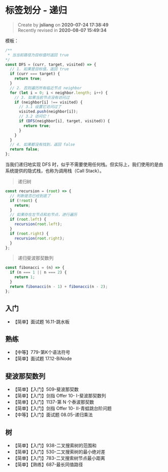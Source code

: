 标签划分 - 递归
===

> Create by **jsliang** on **2020-07-24 17:38:49**  
> Recently revised in **2020-08-07 15:49:34**

模板：

```js
/**
 * 当当前路径为目标值时返回 true
*/
const DFS = (curr, target, visited) => {
  // 1. 如果是目标值，返回 true
  if (curr === target) {
    return true;
  }
  // 2. 否则遍历所有临近节点 neighbor
  for (let i = 0; i < neighbor.length; i++) {
    // 3. 如果当前节点没有访问过
    if (neighbor[i] !== visited) {
      // 3.1 设置它访问过了
      visited.push(neighbor[i]);
      // 3.2 访问它！
      if (DFS(neighbor[i], target, visited)) {
        return true;
      }
    }
  }
  // 4. 如果都没有找到，返回 false
  return false;
};
```

当我们递归地实现 DFS 时，似乎不需要使用任何栈。但实际上，我们使用的是由系统提供的隐式栈，也称为调用栈（Call Stack）。

> 递归树

```js
const recursion = (root) => {
  // 判断是否已经到底了
  if (!root) {
    return;
  }
  // 如果存在左节点和右节点，进行遍历
  if (root.left) {
    recursion(root.left);
  }
  if (root.right) {
    recursion(root.right);
  }
};
```

> 递归斐波那契数列

```js
const fibonacci = (n) => {
  if (n === 1 || n === 2) {
    return 1;
  }
  return fibonacci(n - 1) + fibonacci(n - 2);
};
```

## 入门

* 【简单】面试题 16.11-跳水板

## 熟练

* 【中等】779-第K个语法符号
* 【简单】面试题 17.12-BiNode

## 斐波那契数列

* 【简单】【入门】509-斐波那契数
* 【简单】【入门】剑指 Offer 10- I-斐波那契数列
* 【简单】【入门】1137-第 N 个泰波那契数
* 【简单】【入门】剑指 Offer 10- II-青蛙跳台阶问题
* 【中等】【入门】面试题 08.05-递归乘法

## 树

* 【简单】【入门】938-二叉搜索树的范围和
* 【简单】【入门】530-二叉搜索树的最小绝对差
* 【简单】【入门】783-二叉搜索树节点最小距离
* 【简单】【熟练】687-最长同值路径